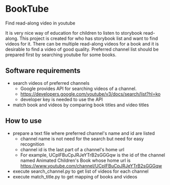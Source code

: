 # BookTube
Find read-along video in youtube

It is very nice way of education for children to listen to storybook read-along.
This project is created for who has storybook list and want to find videos for it.
There can be multiple read-along videos for a book and it is desirable to find a video of good quality.
Preferred channel list should be prepared first by searching youtube for some books.

## Software requirements
* search videos of preferred channels
  * Google provides API for searching videos of a channel.
  * https://developers.google.com/youtube/v3/docs/search/list?hl=ko
  * developer key is needed to use the API
* match book and videos by comparing book titles and video titles

## How to use
* prepare a text file where preferred channel's name and id are listed
  * channel name is not need for the search but need for easy recognition
  * channel id is the last part of a channel's home url
  * For example, UCpIFBuCpJRJeYTrB2sGGGqw is the id of the channel named Animated Children's Book whose home url is  https://www.youtube.com/channel/UCpIFBuCpJRJeYTrB2sGGGqw
* execute search_channel.py to get list of videos for each channel
* execute match_title.py to get mapping of books and videos
